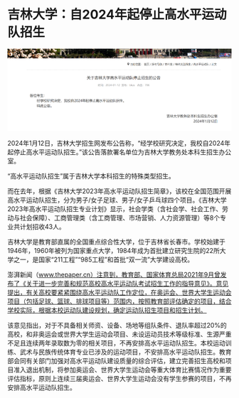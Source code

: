 # 吉林大学：自2024年起停止高水平运动队招生

![112600eaefc6cbda161a5b78ae8c7e73.jpg](https://raw.githubusercontent.com/qqhsx/qqnews_image/main/2024/01/15/吉林大学：自2024年起停止高水平运动队招生/112600eaefc6cbda161a5b78ae8c7e73.jpg)

2024年1月12日，吉林大学招生网发布公告称，“经学校研究决定，我校自2024年起停止高水平运动队招生。”该公告落款署名单位为吉林大学教务处本科生招生办公室。

“高水平运动队招生”属于吉林大学本科招生的特殊类型招生。

而在去年，根据《吉林大学2023年高水平运动队招生简章》，该校在全国范围开展高水平运动队招生，分为男子/女子足球、男子/女子乒乓球四个项目。《吉林大学2023年高水平运动队招生专业计划》显示，社会学类（含社会学、社会工作、劳动与社会保障）、工商管理类（含工商管理、市场营销、人力资源管理）等8个专业共计划招收43人。

吉林大学是教育部直属的全国重点综合性大学，位于吉林省长春市。学校始建于1946年，1960年被列为国家重点大学，1984年成为首批建立研究生院的22所大学之一，是国家“211工程”“985工程”和首批“双一流”大学建设高校。

澎湃新闻（www.thepaper.cn）注意到，教育部、国家体育总局2021年9月曾发布了《关于进一步完善和规范高校高水平运动队考试招生工作的指导意见》。意见提出，有关高校要紧紧围绕高水平运动队工作定位，在奥运会、世界大学生运动会项目（包括足球、篮球、排球项目等）范围内，按照教育部评估确定的项目，结合学校实际，根据本校运动队建设规划，确定运动队招生项目和招生计划。

该意见指出，对于不具备相关师资、设备、场地等组队条件、退队率超过20%的高校，和非奥运会或世界大学生运动会项目、未设运动员技术等级标准、生源严重不足且连续两年录取数为零的相关项目，不再安排高水平运动队招生。本校运动训练、武术与民族传统体育专业已涉及的运动项目，不安排高水平运动队招生。教育部会同有关部门加强对高水平运动队建设质量的综合评估，建立完善招生高校和项目准入退出机制，将参加奥运会、世界大学生运动会等重大体育比赛情况作为重要评估指标，原则上连续三届奥运会、世界大学生运动会没有学生参赛的项目，不再安排高水平运动队招生。

